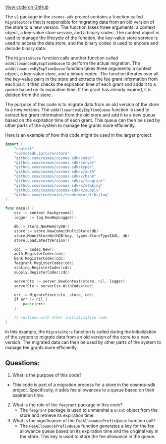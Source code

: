 [View code on GitHub](https://github.com/cosmos/cosmos-sdk.git/x/feegrant/migrations/v2/store.go)

The `v2` package in the `cosmos-sdk` project contains a function called `MigrateStore` that is responsible for migrating data from an old version of the store to a new version. The function takes three arguments: a context object, a key-value store service, and a binary codec. The context object is used to manage the lifecycle of the function, the key-value store service is used to access the data store, and the binary codec is used to encode and decode binary data.

The `MigrateStore` function calls another function called `addAllowancesByExpTimeQueue` to perform the actual migration. The `addAllowancesByExpTimeQueue` function takes three arguments: a context object, a key-value store, and a binary codec. The function iterates over all the key-value pairs in the store and extracts the fee grant information from each pair. It then checks the expiration time of each grant and adds it to a queue based on its expiration time. If the grant has already expired, it is deleted from the store.

The purpose of this code is to migrate data from an old version of the store to a new version. The `addAllowancesByExpTimeQueue` function is used to extract fee grant information from the old store and add it to a new queue based on the expiration time of each grant. This queue can then be used by other parts of the system to manage fee grants more efficiently.

Here is an example of how this code might be used in the larger project:

```go
import (
    "context"
    "cosmossdk.io/core/store"
    "github.com/cosmos/cosmos-sdk/codec"
    "github.com/cosmos/cosmos-sdk/server"
    "github.com/cosmos/cosmos-sdk/types"
    "github.com/cosmos/cosmos-sdk/x/auth"
    "github.com/cosmos/cosmos-sdk/x/bank"
    "github.com/cosmos/cosmos-sdk/x/feegrant"
    "github.com/cosmos/cosmos-sdk/x/staking"
    "github.com/cosmos/cosmos-sdk/x/supply"
    "github.com/tendermint/tendermint/libs/log"
)

func main() {
    ctx := context.Background()
    logger := log.NewNopLogger()

    db := store.NewMemoryDB()
    store := store.NewCommitMultiStore(db)
    store.MountStoreWithDB(key, types.StoreTypeIAVL, db)
    store.LoadLatestVersion()

    cdc := codec.New()
    auth.RegisterCodec(cdc)
    bank.RegisterCodec(cdc)
    feegrant.RegisterCodec(cdc)
    staking.RegisterCodec(cdc)
    supply.RegisterCodec(cdc)

    serverCtx := server.NewContext(store, nil, logger)
    serverCtx = serverCtx.WithCodec(cdc)

    err := MigrateStore(ctx, store, cdc)
    if err != nil {
        panic(err)
    }

    // continue with other initialization code
}
```

In this example, the `MigrateStore` function is called during the initialization of the system to migrate data from an old version of the store to a new version. The migrated data can then be used by other parts of the system to manage fee grants more efficiently.
## Questions: 
 1. What is the purpose of this code?
   - This code is part of a migration process for a store in the cosmos-sdk project. Specifically, it adds fee allowances to a queue based on their expiration time.
2. What is the role of the `feegrant` package in this code?
   - The `feegrant` package is used to unmarshal a `Grant` object from the store and retrieve its expiration time.
3. What is the significance of the `FeeAllowancePrefixQueue` function call?
   - The `FeeAllowancePrefixQueue` function generates a key for the fee allowance queue based on its expiration time and the original key in the store. This key is used to store the fee allowance in the queue.